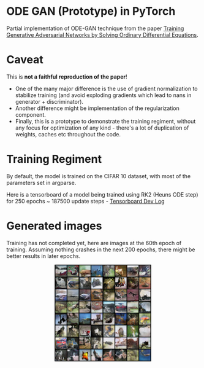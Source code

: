# ODE GAN (Prototype) in PyTorch
Partial implementation of ODE-GAN technique from the paper [Training Generative Adversarial Networks by Solving Ordinary Differential Equations](https://arxiv.org/abs/2010.15040).

# Caveat
This is **not a faithful reproduction of the paper**! 

- One of the many major difference is the use of gradient normalization to stabilize training (and avoid exploding gradients which lead to nans in generator + discriminator).
- Another difference might be implementation of the regularization component. 
- Finally, this is a prototype to demonstrate the training regiment, without any focus for optimization of any kind - there's a lot of duplication of weights, caches etc throughout the code.

# Training Regiment
By default, the model is trained on the CIFAR 10 dataset, with most of the parameters set in argparse. 

Here is a tensorboard of a model being trained using RK2 (Heuns ODE step) for 250 epochs ~ 187500 update steps - [Tensorboard Dev Log](https://tensorboard.dev/experiment/E9VIqTYgT9umwIbiMVj33Q/#scalars&runSelectionState=eyIyMDIwLTExLTEwLTE3LTU1LTAxIjp0cnVlLCIyMDIwLTExLTEwLTE3LTU1LTAxXFwxNjA1MDU5NzA1LjkyNjM2NTEiOmZhbHNlfQ%3D%3D)

# Generated images
Training has not completed yet, here are images at the 60th epoch of training. Assuming nothing crashes in the next 200 epochs, there might be better results in later epochs.

<div align=center>
<img src="https://github.com/titu1994/pytorch_odegan/blob/master/data/fake_samples_epoch_060.png?raw=true" height=50% width=50%>
</div>
